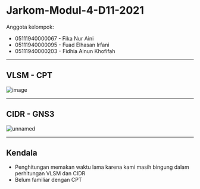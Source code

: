 # Jarkom-Modul-4-D11-2021

Anggota kelompok:
- 05111940000067 - Fika Nur Aini
- 05111940000095 - Fuad Elhasan Irfani
- 05111940000203 - Fidhia Ainun Khofifah
---
## VLSM - CPT
![image](https://user-images.githubusercontent.com/73324192/143679610-8efd55cc-2819-4dcf-9dbd-a8f7ef90224f.png)

---
## CIDR - GNS3
![unnamed](https://user-images.githubusercontent.com/73324192/143679901-93cd5d5e-8346-4fb1-9c38-2a294400d7cc.png)

---
## Kendala
- Penghitungan memakan waktu lama karena kami masih bingung dalam perhitungan VLSM dan CIDR
- Belum familiar dengan CPT
